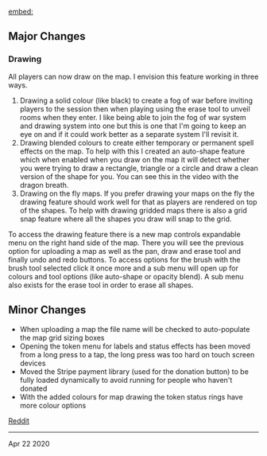 [embed:](https://www.youtube.com/embed/aOTvQOrpNo4)

## Major Changes

### Drawing

All players can now draw on the map. I envision this feature working in three ways.

1. Drawing a solid colour (like black) to create a fog of war before inviting players to the session then when playing using the erase tool to unveil rooms when they enter. I like being able to join the fog of war system and drawing system into one but this is one that I'm going to keep an eye on and if it could work better as a separate system I'll revisit it.
2. Drawing blended colours to create either temporary or permanent spell effects on the map. To help with this I created an auto-shape feature which when enabled when you draw on the map it will detect whether you were trying to draw a rectangle, triangle or a circle and draw a clean version of the shape for you. You can see this in the video with the dragon breath.
3. Drawing on the fly maps. If you prefer drawing your maps on the fly the drawing feature should work well for that as players are rendered on top of the shapes. To help with drawing gridded maps there is also a grid snap feature where all the shapes you draw will snap to the grid.

To access the drawing feature there is a new map controls expandable menu on the right hand side of the map. There you will see the previous option for uploading a map as well as the pan, draw and erase tool and finally undo and redo buttons.
To access options for the brush with the brush tool selected click it once more and a sub menu will open up for colours and tool options (like auto-shape or opacity blend). A sub menu also exists for the erase tool in order to erase all shapes.

## Minor Changes

- When uploading a map the file name will be checked to auto-populate the map grid sizing boxes
- Opening the token menu for labels and status effects has been moved from a long press to a tap, the long press was too hard on touch screen devices
- Moved the Stripe payment library (used for the donation button) to be fully loaded dynamically to avoid running for people who haven't donated
- With the added colours for map drawing the token status rings have more colour options

[Reddit](https://www.reddit.com/r/OwlbearRodeo/comments/g5d00w/beta_v110_release_drawing_and_fog_of_war/)

---

Apr 22 2020
